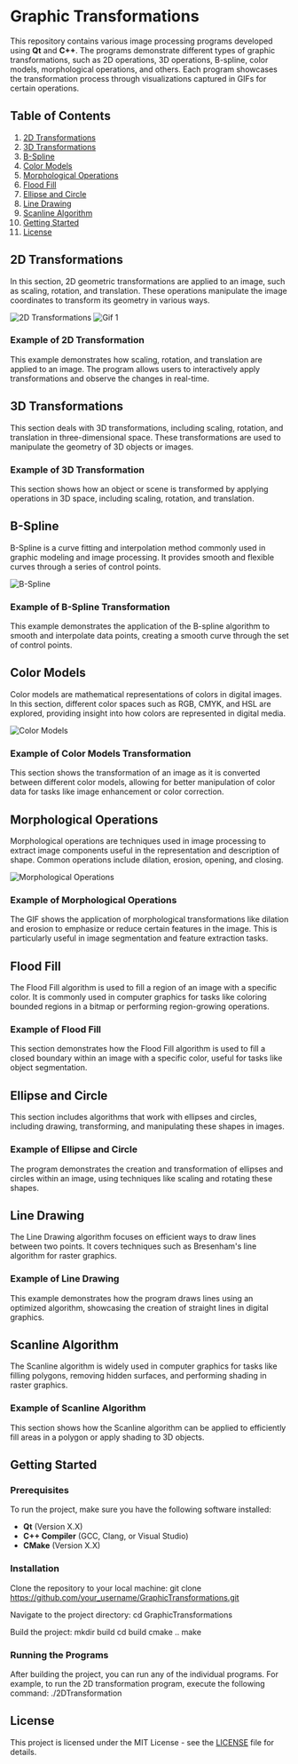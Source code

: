 # Graphic Transformations

This repository contains various image processing programs developed using **Qt** and **C++**. The programs demonstrate different types of graphic transformations, such as 2D operations, 3D operations, B-spline, color models, morphological operations, and others. Each program showcases the transformation process through visualizations captured in GIFs for certain operations.

## Table of Contents
1. [2D Transformations](#2d-transformations)
2. [3D Transformations](#3d-transformations)
3. [B-Spline](#b-spline)
4. [Color Models](#color-models)
5. [Morphological Operations](#morphological-operations)
6. [Flood Fill](#flood-fill)
7. [Ellipse and Circle](#ellipse-and-circle)
8. [Line Drawing](#line-drawing)
9. [Scanline Algorithm](#scanline-algorithm)
10. [Getting Started](#getting-started)
11. [License](#license)

## 2D Transformations
In this section, 2D geometric transformations are applied to an image, such as scaling, rotation, and translation. These operations manipulate the image coordinates to transform its geometry in various ways.

![2D Transformations](path_to_your_2d_gif.gif)
![Gif 1](gifs/2dgif.gif)

### Example of 2D Transformation
This example demonstrates how scaling, rotation, and translation are applied to an image. The program allows users to interactively apply transformations and observe the changes in real-time.

## 3D Transformations
This section deals with 3D transformations, including scaling, rotation, and translation in three-dimensional space. These transformations are used to manipulate the geometry of 3D objects or images.

### Example of 3D Transformation
This section shows how an object or scene is transformed by applying operations in 3D space, including scaling, rotation, and translation.

## B-Spline
B-Spline is a curve fitting and interpolation method commonly used in graphic modeling and image processing. It provides smooth and flexible curves through a series of control points.

![B-Spline](path_to_your_bspinline_gif.gif)

### Example of B-Spline Transformation
This example demonstrates the application of the B-spline algorithm to smooth and interpolate data points, creating a smooth curve through the set of control points.

## Color Models
Color models are mathematical representations of colors in digital images. In this section, different color spaces such as RGB, CMYK, and HSL are explored, providing insight into how colors are represented in digital media.

![Color Models](path_to_your_color_models_gif.gif)

### Example of Color Models Transformation
This section shows the transformation of an image as it is converted between different color models, allowing for better manipulation of color data for tasks like image enhancement or color correction.

## Morphological Operations
Morphological operations are techniques used in image processing to extract image components useful in the representation and description of shape. Common operations include dilation, erosion, opening, and closing.

![Morphological Operations](path_to_your_morphological_operations_gif.gif)

### Example of Morphological Operations
The GIF shows the application of morphological transformations like dilation and erosion to emphasize or reduce certain features in the image. This is particularly useful in image segmentation and feature extraction tasks.

## Flood Fill
The Flood Fill algorithm is used to fill a region of an image with a specific color. It is commonly used in computer graphics for tasks like coloring bounded regions in a bitmap or performing region-growing operations.

### Example of Flood Fill
This section demonstrates how the Flood Fill algorithm is used to fill a closed boundary within an image with a specific color, useful for tasks like object segmentation.

## Ellipse and Circle
This section includes algorithms that work with ellipses and circles, including drawing, transforming, and manipulating these shapes in images.

### Example of Ellipse and Circle
The program demonstrates the creation and transformation of ellipses and circles within an image, using techniques like scaling and rotating these shapes.

## Line Drawing
The Line Drawing algorithm focuses on efficient ways to draw lines between two points. It covers techniques such as Bresenham's line algorithm for raster graphics.

### Example of Line Drawing
This example demonstrates how the program draws lines using an optimized algorithm, showcasing the creation of straight lines in digital graphics.

## Scanline Algorithm
The Scanline algorithm is widely used in computer graphics for tasks like filling polygons, removing hidden surfaces, and performing shading in raster graphics.

### Example of Scanline Algorithm
This section shows how the Scanline algorithm can be applied to efficiently fill areas in a polygon or apply shading to 3D objects.

## Getting Started

### Prerequisites
To run the project, make sure you have the following software installed:
- **Qt** (Version X.X)
- **C++ Compiler** (GCC, Clang, or Visual Studio)
- **CMake** (Version X.X)

### Installation
Clone the repository to your local machine:
git clone https://github.com/your_username/GraphicTransformations.git

Navigate to the project directory:
cd GraphicTransformations

Build the project:
mkdir build cd build cmake .. make

### Running the Programs
After building the project, you can run any of the individual programs. For example, to run the 2D transformation program, execute the following command:
./2DTransformation


## License
This project is licensed under the MIT License - see the [LICENSE](LICENSE) file for details.

